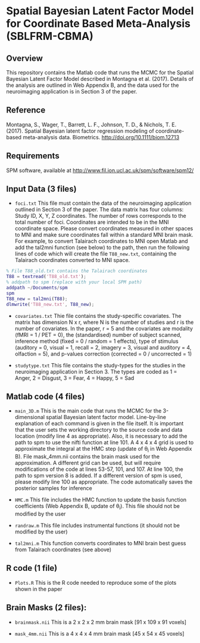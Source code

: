 # Spatial Bayesian Latent Factor Model for Coordinate Based Meta-Analysis (SBLFRM-CBMA)## OverviewThis repository contains the Matlab code that runs the MCMC for the Spatial Bayesian Latent Factor Model described in Montagna et al. (2017).  Details of the analysis are outlined in Web Appendix B, and the data used for the neuroimaging application  is in Section 3 of the paper. ## ReferenceMontagna, S., Wager, T., Barrett, L. F., Johnson, T. D., & Nichols, T. E. (2017). Spatial Bayesian latent factor regression modeling of coordinate-based meta-analysis data. Biometrics. http://doi.org/10.1111/biom.12713## RequirementsSPM software, available at http://www.fil.ion.ucl.ac.uk/spm/software/spm12/## Input Data (3 files)* `foci.txt` This file must contain the data of the neuroimaging application outlined in Section 3 of the paper. The data matrix has four columns: Study ID, X, Y, Z coordinates. The number of rows corresponds to the total number of foci. Coordinates are intended to be in the MNI coordinate space. Please convert coordinates measured in other spaces to MNI and make sure coordinates fall within a standard MNI brain mask. For example, to convert Talairach coordinates to MNI open Matlab and add the tal2mni function (see below) to the path, then run the following lines of code which will create the file `T88_new.txt`, containing the Talairach coordinates converted to MNI space. 	  ```matlab% File T88_old.txt contains the Talairach coordinatesT88 = textread('T88_old.txt'); 	% addpath to spm (replace with your local SPM path)addpath ~/Documents/spmspmT88_new = tal2mni(T88);dlmwrite('T88_new.txt', T88_new);```* `covariates.txt` Thie file contains the study-specific covariates. The matrix has dimension N x r, where N is the number of studies and r is the number of covariates. In the paper, r = 5 and the covariates are modality (fMRI = 1 / PET = 0), the (standardised) number of subject scanned, inference method (fixed = 0 / random = 1 effects), type of stimulus (auditory = 0, visual = 1, recall = 2, imagery = 3, visual and auditory = 4, olfaction = 5), and p-values correction (corrected = 0 / uncorrected = 1)* `studytype.txt` This file contains the study-types for the studies in the neuroimaging application in Section 3. The types are coded as 1 = Anger, 2 = Disgust, 3 = Fear, 4 = Happy, 5 = Sad## Matlab code (4 files)* `main_3D.m` This is the main code that runs the MCMC for the 3-dimensional spatial Bayesian latent factor model. Line-by-line explanation of each command is given in the file itself. It is important that the user sets the working directory to the source code and data location (modify line 4 as appropriate). Also, it is necessary to add the path to spm to use the nifti function at line 101. A 4 x 4 x 4 grid is used to approximate the integral at the HMC step (update of θ<sub>i</sub> in Web Appendix B). File mask_4mm.nii contains the brain mask used for the approximation. A different grid can be used, but will require modifications of the code at lines 53-57, 101, and 107. At line 100, the path to spm version 8 is added. If a different version of spm is used, please modify line 100 as appropriate. The code automatically saves the posterior samples for inference* `HMC.m` This file includes the HMC function to update the basis function coefficients (Web Appendix B, update of θ<sub>i</sub>). This file should not be modified by the user* `randraw.m` This file includes instrumental functions (it should not be modified by the user) * `tal2mni.m` This function converts coordinates to MNI brain best guess from Talairach coordinates (see above) ## R code (1 file)* `Plots.R` This is the R code needed to reproduce some of the plots shown in the paper## Brain Masks (2 files):* `brainmask.nii` This is a 2 x 2 x 2 mm brain mask [91 x 109 x 91 voxels]* `mask_4mm.nii` This is a 4 x 4 x 4 mm brain mask [45 x 54 x 45 voxels]